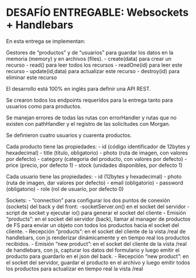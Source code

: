 # DESAFÍO ENTREGABLE: Websockets + Handlebars

En esta entrega se implementan:

Gestores de “productos” y de “usuarios” para guardar los datos en la memoria (memory) y en archivos (files).
    - create(data) para crear un recurso
    - read() para leer todos los recursos
    - readOne(id) para leer este recurso
    - update(id,data) para actualizar este recurso
    - destroy(id) para eliminar este recurso

El desarrollo está 100% en inglés para definir una API REST.

Se crearon todos los endpoints requeridos para la entrega tanto para usuarios como para productos.

Se manejan errores de todas las rutas con errorHandler y rutas que no existen con pathHandler y el registro de las solicitudes con Morgan.

Se definieron cuatro usuarios y cuarenta productos.

Cada producto tiene las propiedades:
    - id (código identificador de 12bytes y hexadecimal)
    - title (titulo, obligatorio)
    - photo (ruta de imagen, con valores por defecto)
    - category (categoria del producto, con valores por defecto)
    - price (precio, por defecto 1)
    - stock (unidades disponibles, por defecto 1)

Cada usuario tiene las propiedades:
    - id (12bytes y hexadecimal)
    - photo (ruta de imagen, dar valores por defecto)
    - email (obligatorio)
    - password (obligatorio)
    - role (rol de usuario, por defecto 0)

Sockets:
    - “connection” para configurar los dos puntos de conexión (sockets) del back y del front:
        -socketServer.on() en el socket del servidor
        -script de socket y ejecutar io() para generar el socket del cliente
    - Emisión “products”: en el socket del servidor (back), llamar al manager de productos de FS para enviar un objeto con todos los productos hacia el socket del cliente.
    - Recepción “products”: en el socket del cliente de la vista /real de handlebars, con js renderizar dinámicamente y en tiempo real los productos recibidos.
    - Emisión “new product”: en el socket del cliente de la vista /real de handlebars, con js, capturar los datos del formulario y luego emitir el producto para guardarlo en el json del back.
    - Recepción “new product”: en el socket del servidor, guardar el producto en el archivo y luego emitir todos los productos para actualizar en tiempo real la vista /real